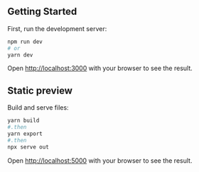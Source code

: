 ## Getting Started

First, run the development server:

```bash
npm run dev
# or
yarn dev
```

Open [http://localhost:3000](http://localhost:3000) with your browser to see the result.

## Static preview

Build and serve files:

```bash
yarn build
#.then
yarn export
#.then
npx serve out
```

Open [http://localhost:5000](http://localhost:5000) with your browser to see the result.
